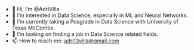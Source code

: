 - 👋 Hi, I’m @AdriVilla
- 👀 I’m interested in Data Science, especially in ML and Neural Networks.
- 🌱 I’m currently taking a Posgrade in Data Science with University of Texas McCombs 
- 💞️ I’m looking on finding a job in Data Science related fields.
- 📫 How to reach me: adri13villa@gmail.com

<!---
AdriVilla/AdriVilla is a ✨ special ✨ repository because its `README.md` (this file) appears on your GitHub profile.
You can click the Preview link to take a look at your changes.
--->
